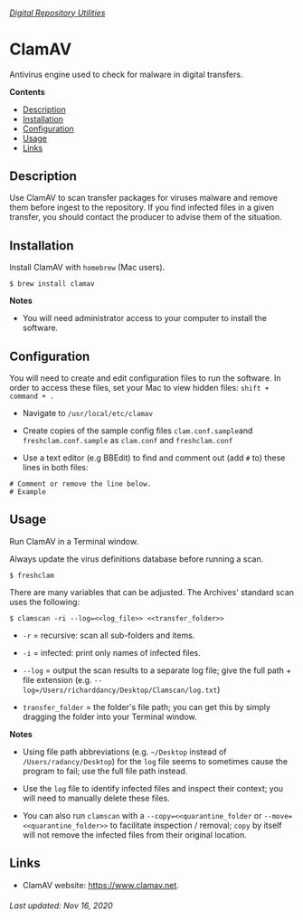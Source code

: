 ###### [Digital Repository Utilities](../README.md)

# ClamAV
Antivirus engine used to check for malware in digital transfers.

**Contents**
- [Description](#description)
- [Installation](#installation)
- [Configuration](#configuration)
- [Usage](#usage)
- [Links](#links)

## Description
Use ClamAV to scan transfer packages for viruses malware and remove them before ingest to the repository. If you find infected files in a given transfer, you should contact the producer to advise them of the situation.

## Installation
Install ClamAV with `homebrew` (Mac users).

```
$ brew install clamav
```

**Notes**
- You will need administrator access to your computer to install the software.

## Configuration
You will need to create and edit configuration files to run the software. In order to access these files, set your Mac to view hidden files: `shift + command + .`

- Navigate to `/usr/local/etc/clamav`

- Create copies of the sample config files `clam.conf.sample`and `freshclam.conf.sample` as `clam.conf` and `freshclam.conf`

- Use a text editor (e.g BBEdit) to find and comment out (add `#` to) these lines in both files:

```
# Comment or remove the line below.
# Example
```

## Usage
Run ClamAV in a Terminal window.

Always update the virus definitions database before running a scan.

```
$ freshclam
```

There are many variables that can be adjusted. The Archives' standard scan uses the following:

```
$ clamscan -ri --log=<<log_file>> <<transfer_folder>>
```

- `-r` = recursive: scan all sub-folders and items.

- `-i` = infected: print only names of infected files.

- `--log` = output the scan results to a separate log file; give the full path + file extension (e.g. `--log=/Users/richarddancy/Desktop/Clamscan/log.txt`)

- `transfer_folder` = the folder's file path; you can get this by simply dragging the folder into your Terminal window.

**Notes**
- Using file path abbreviations (e.g. `~/Desktop` instead of `/Users/radancy/Desktop`) for the `log` file seems to sometimes cause the program to fail; use the full file path instead.

- Use the `log` file to identify infected files and inspect their context; you will need to manually delete these files.

- You can also run `clamscan` with a `--copy=<<quarantine_folder` or `--move=<<quarantine_folder>>` to facilitate inspection / removal; `copy` by itself will not remove the infected files from their original location.

## Links
- ClamAV website: https://www.clamav.net.

###### Last updated: Nov 16, 2020
